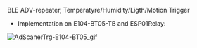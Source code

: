 BLE ADV-repeater, Temperatyre/Humidity/Ligth/Motion Trigger

* Implementation on E104-BT05-TB and ESP01Relay:
 
![AdScanerTrg-E104-BT05_gif](https://raw.githubusercontent.com/pvvx/pvvx.github.io/master/AdScanerTrg/img/AdScanerTrg-E104-BT05.gif)



